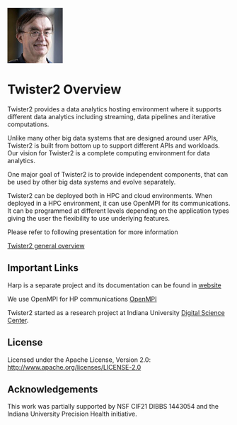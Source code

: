 <span style="display:block;text-align:left">![Geoffrey C. FOX](fox.png)</span>


# Twister2 Overview


Twister2 provides a data analytics hosting environment where it supports different data analytics
including streaming, data pipelines and iterative computations.

Unlike many other big data systems that are designed around user APIs, Twister2 is built from bottom
up to support different APIs and workloads. Our vision for Twister2 is a complete computing
 environment for data analytics.

One major goal of Twister2 is to provide independent components, that can be used by other
big data systems and evolve separately.


Twister2 can be deployed both in HPC and cloud environments. When deployed in a HPC environment, it
can use OpenMPI for its communications. It can be programmed at different levels depending on the
application types giving the user the flexibility to use underlying features.

Please refer to following presentation for more information

[Twister2 general overview](https://docs.google.com/presentation/d/1FcoMfEd5g4cwR9K47PwIwvuioPPxdI9xgjVro2ipSTQ/edit#slide=id.p)


## Important Links

Harp is a separate project and its documentation can be found in [website](https://dsc-spidal.github.io/harp/)

We use OpenMPI for HP communications [OpenMPI](https://www.open-mpi.org/)

Twister2 started as a research project at Indiana University [Digital Science Center](https://www.dsc.soic.indiana.edu/).

## License

Licensed under the Apache License, Version 2.0: http://www.apache.org/licenses/LICENSE-2.0

## Acknowledgements

This work was partially supported by NSF CIF21 DIBBS 1443054 and the Indiana University Precision Health initiative.


